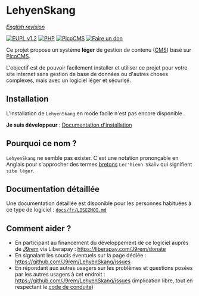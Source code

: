 # LehyenSkang

_[English revision](README.md)_

[![EUPL v1.2](https://img.shields.io/badge/licence-EUPL_v1.2-blue)](https://github.com/J9rem/LehyenSkang/blob/master/docs/fr/LICENCE)
[![PHP](https://img.shields.io/badge/PHP-777BB4?logo=php&labelColor=white)](#)
[![PicoCMS](https://img.shields.io/badge/dependency-PicoCMS-green)](https://github.com/picocms/Pico)
[![Faire un don](https://img.shields.io/badge/soutenir-yellow?logo=liberapay&labelColor=black)](https://liberapay.com/J9rem/donate)

Ce projet propose un système **léger** de gestion de contenu ([CMS](https://fr.wikipedia.org/wiki/Syst%C3%A8me_de_gestion_de_contenu)) basé sur [PicoCMS](https://github.com/picocms/Pico).

L'objectif est de pouvoir facilement installer et utiliser ce projet pour votre site internet sans gestion de base de données ou d'autres choses complexes, mais avec un logiciel léger et sécurisé.

## Installation

L'installation de `LehyenSkang` en mode facile n'est pas encore disponible.

**Je suis développeur** : [Documentation d'installation](./docs/fr/installation.md)

## Pourquoi ce nom ?

`LehyenSkang` ne semble pas exister. C'est une notation prononçable en Anglais pour s'approcher des termes [bretons](https://fr.wikipedia.org/wiki/Breton) `Lec'hienn Skañv` qui signifient `site léger`.

## Documentation détaillée

Une documentation détaillée est disponible pour les personnes habituées à ce type de logiciel : [`docs/fr/LISEZMOI.md`](./docs/fr/LISEZMOI.md)

## Comment aider ?

 - En participant au financement du développement de ce logiciel auprès de [J9rem](https://github.com/J9rem) via Liberapay : https://liberapay.com/J9rem/donate
 - En signalant les soucis éventuels sur la page dédiée : https://github.com/J9rem/LehyenSkang/issues
 - En répondant aux autres usagers sur les problèmes et questions posées par les autres usagers à cet endroit : https://github.com/J9rem/LehyenSkang/issues (implication libre, tout en respectant le [code de conduite](./docs/fr/CODE_DE_CONDUITE.md))